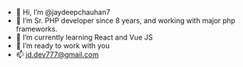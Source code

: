 - 👋 Hi, I’m @jaydeepchauhan7
- 👀 I’m Sr. PHP developer since 8 years, and working with major php frameworks.
- 🌱 I’m currently learning React and Vue JS
- 💞️ I’m ready to work with you
- 📫 jd.dev777@gmail.com

<!---
jaydeepchauhan7/jaydeepchauhan7 is a ✨ special ✨ repository because its `README.md` (this file) appears on your GitHub profile.
You can click the Preview link to take a look at your changes.
--->
